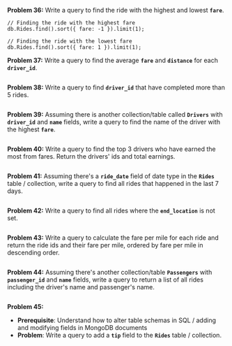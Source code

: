 **Problem 36:** Write a query to find the ride with the highest and lowest **`fare`**.

```
// Finding the ride with the highest fare
db.Rides.find().sort({ fare: -1 }).limit(1);

// Finding the ride with the lowest fare
db.Rides.find().sort({ fare: 1 }).limit(1);

```
**Problem 37:** Write a query to find the average **`fare`** and **`distance`** for each **`driver_id`**.

```

```
**Problem 38:** Write a query to find **`driver_id`** that have completed more than 5 rides.

```

```
**Problem 39:** Assuming there is another collection/table called **`Drivers`** with **`driver_id`** and **`name`** fields, write a query to find the name of the driver with the highest **`fare`**.

```

```
**Problem 40:** Write a query to find the top 3 drivers who have earned the most from fares. Return the drivers' ids and total earnings.

```

```
**Problem 41:** Assuming there's a **`ride_date`** field of date type in the **`Rides`** table / collection, write a query to find all rides that happened in the last 7 days.

```

```
**Problem 42:** Write a query to find all rides where the **`end_location`** is not set.

```

```
**Problem 43:** Write a query to calculate the fare per mile for each ride and return the ride ids and their fare per mile, ordered by fare per mile in descending order.

```

```
**Problem 44:** Assuming there's another collection/table **`Passengers`** with **`passenger_id`** and **`name`** fields, write a query to return a list of all rides including the driver's name and passenger's name.

```

```
**Problem 45:**

- **Prerequisite**: Understand how to alter table schemas in SQL / adding and modifying fields in MongoDB documents
- **Problem**: Write a query to add a **`tip`** field to the **`Rides`** table / collection.

```

```
